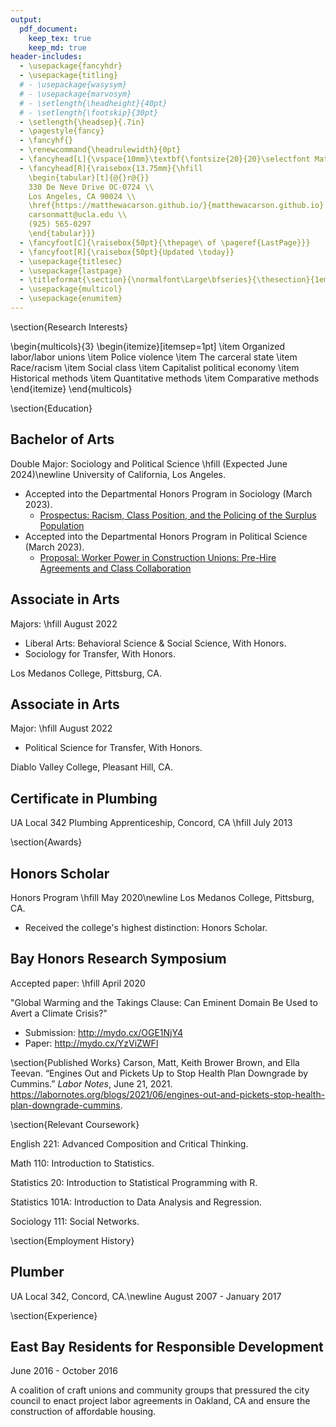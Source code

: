 ```yaml
---
output:
  pdf_document:
    keep_tex: true
    keep_md: true
header-includes:
  - \usepackage{fancyhdr}
  - \usepackage{titling}
  # - \usepackage{wasysym}
  # - \usepackage{marvosym}
  # - \setlength{\headheight}{40pt}
  # - \setlength{\footskip}{30pt}
  - \setlength{\headsep}{.7in}
  - \pagestyle{fancy}
  - \fancyhf{}
  - \renewcommand{\headrulewidth}{0pt}
  - \fancyhead[L]{\vspace{10mm}\textbf{\fontsize{20}{20}\selectfont Matthew Carson}}
  - \fancyhead[R]{\raisebox{13.75mm}{\hfill
    \begin{tabular}[t]{@{}r@{}}
    330 De Neve Drive OC-0724 \\
    Los Angeles, CA 90024 \\
    \href{https://matthewacarson.github.io/}{matthewacarson.github.io} \\
    carsonmatt@ucla.edu \\
    (925) 565-0297
    \end{tabular}}}
  - \fancyfoot[C]{\raisebox{50pt}{\thepage\ of \pageref{LastPage}}}
  - \fancyfoot[R]{\raisebox{50pt}{Updated \today}}
  - \usepackage{titlesec}
  - \usepackage{lastpage}
  - \titleformat{\section}{\normalfont\Large\bfseries}{\thesection}{1em}{}[\hrule]
  - \usepackage{multicol}
  - \usepackage{enumitem}
---
```


\section{Research Interests}

\begin{multicols}{3}
  \begin{itemize}[itemsep=1pt]
    \item Organized labor/labor unions
    \item Police violence
    \item The carceral state
    \item Race/racism
    \item Social class
    \item Capitalist political economy
    \item Historical methods
    \item Quantitative methods
    \item Comparative methods
  \end{itemize}
\end{multicols}

\section{Education}

## Bachelor of Arts 
Double Major: Sociology and Political Science \hfill (Expected June 2024)\newline
University of California, Los Angeles.

* Accepted into the Departmental Honors Program in Sociology (March 2023).
    * [Prospectus: Racism, Class Position, and the Policing of the Surplus Population](https://matthewacarson.github.io/pdfs/Final-draft-Prospectus.pdf)
* Accepted into the Departmental Honors Program in Political Science (March 2023).
    * [Proposal: Worker Power in Construction Unions: Pre-Hire Agreements and Class Collaboration](https://matthewacarson.github.io/pdfs/Proposal-Website-Version.pdf)

## Associate in Arts
Majors: \hfill August 2022

* Liberal Arts: Behavioral Science & Social Science, With Honors.
* Sociology for Transfer, With Honors.

Los Medanos College, Pittsburg, CA.

<!-- ## Associate in Arts -->
<!-- August 2022, With Honors.\newline -->
<!-- Los Medanos College, Pittsburg, CA   -->

## Associate in Arts
Major: \hfill August 2022

* Political Science for Transfer, With Honors.

Diablo Valley College, Pleasant Hill, CA.

## Certificate in Plumbing
UA Local 342 Plumbing Apprenticeship, Concord, CA  \hfill July 2013

\section{Awards}

## Honors Scholar
Honors Program \hfill May 2020\newline
Los Medanos College, Pittsburg, CA.

* Received the college's highest distinction: Honors Scholar.

## Bay Honors Research Symposium
Accepted paper: \hfill April 2020

"Global Warming and the Takings Clause: Can Eminent Domain Be Used to Avert a Climate Crisis?"

- Submission: http://mydo.cx/OGE1NjY4
- Paper: http://mydo.cx/YzViZWFl

\section{Published Works}
Carson, Matt, Keith Brower Brown, and Ella Teevan. “Engines Out and Pickets Up to Stop Health Plan Downgrade by Cummins.” *Labor Notes*, June 21, 2021. https://labornotes.org/blogs/2021/06/engines-out-and-pickets-stop-health-plan-downgrade-cummins.

\section{Relevant Coursework}

English 221: Advanced Composition and Critical Thinking.

Math 110: Introduction to Statistics.

Statistics 20: Introduction to Statistical Programming with R.

Statistics 101A: Introduction to Data Analysis and Regression.

Sociology 111: Social Networks.

\section{Employment History}
## Plumber
UA Local 342, Concord, CA.\newline
August 2007 - January 2017

\section{Experience}
## East Bay Residents for Responsible Development
June 2016 - October 2016

A coalition of craft unions and community groups that pressured the city council to enact project labor agreements in Oakland, CA and ensure the construction of affordable housing.
